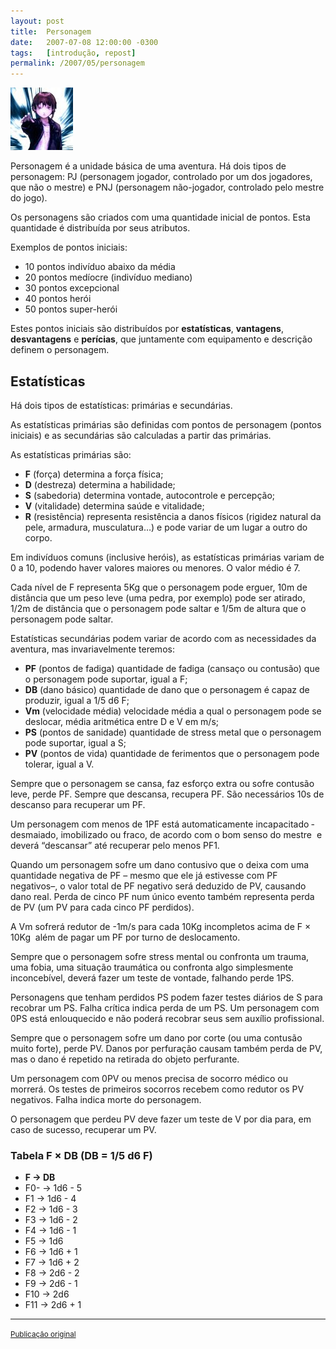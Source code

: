 ```yaml
---
layout: post
title:  Personagem
date:   2007-07-08 12:00:00 -0300
tags:   [introdução, repost]
permalink: /2007/05/personagem
---
```


<div class="float-right">
  <img src="/assets/images/lain.jpg" alt="Lain" />
</div>

Personagem é a unidade básica de uma aventura. Há dois tipos de personagem:
PJ (personagem jogador, controlado por um dos jogadores, que não o mestre) e PNJ
(personagem não-jogador, controlado pelo mestre do jogo).

Os personagens são criados com uma quantidade inicial de pontos. Esta quantidade
é distribuída por seus atributos.

Exemplos de pontos iniciais:

- 10 pontos indivíduo abaixo da média
- 20 pontos medíocre (indivíduo mediano)
- 30 pontos excepcional
- 40 pontos herói
- 50 pontos super-herói

Estes pontos iniciais são distribuídos por **estatísticas**, **vantagens**,
**desvantagens** e **perícias**, que juntamente com equipamento e descrição
definem o personagem.

## Estatísticas

Há dois tipos de estatísticas: primárias e secundárias.

As estatísticas primárias são definidas com pontos de personagem (pontos
iniciais) e as secundárias são calculadas a partir das primárias.

As estatísticas primárias são:

- **F** (força) determina a força física;
- **D** (destreza) determina a habilidade;
- **S** (sabedoria) determina vontade, autocontrole e percepção;
- **V** (vitalidade) determina saúde e vitalidade;
- **R** (resistência) representa resistência a danos físicos (rigidez natural da
  pele, armadura, musculatura…) e pode variar de um lugar a outro do corpo.


Em indivíduos comuns (inclusive heróis), as estatísticas primárias variam de 0 a
10, podendo haver valores maiores ou menores. O valor médio é 7.

Cada nível de F representa 5Kg que o personagem pode erguer, 10m de distância
que um peso leve (uma pedra, por exemplo) pode ser atirado, 1/2m de distância
que o personagem pode saltar e 1/5m de altura que o personagem pode saltar.

Estatísticas secundárias podem variar de acordo com as necessidades da aventura,
mas invariavelmente teremos:

- **PF** (pontos de fadiga) quantidade de fadiga (cansaço ou contusão) que o
  personagem pode suportar, igual a F;
- **DB** (dano básico) quantidade de dano que o personagem é capaz de produzir,
  igual a 1/5 d6 F;
- **Vm** (velocidade média) velocidade média a qual o personagem pode se
  deslocar, média aritmética entre D e V em m/s;
- **PS** (pontos de sanidade) quantidade de stress metal que o personagem pode
  suportar, igual a S;
- **PV** (pontos de vida) quantidade de ferimentos que o personagem pode
  tolerar, igual a V.

Sempre que o personagem se cansa, faz esforço extra ou sofre contusão leve,
perde PF. Sempre que descansa, recupera PF. São necessários 10s de descanso para
recuperar um PF.

Um personagem com menos de 1PF está automaticamente incapacitado ­ desmaiado,
imobilizado ou fraco, de acordo com o bom senso do mestre ­ e deverá “descansar”
até recuperar pelo menos PF1.

Quando um personagem sofre um dano contusivo que o deixa com uma quantidade
negativa de PF – mesmo que ele já estivesse com PF negativos–, o valor total de
PF negativo será deduzido de PV, causando dano real. Perda de cinco PF num único
evento também representa perda de PV (um PV para cada cinco PF perdidos).

A Vm sofrerá redutor de -1m/s para cada 10Kg incompletos acima de F × 10Kg ­ além
de pagar um PF por turno de deslocamento.

Sempre que o personagem sofre stress mental ou confronta um trauma, uma fobia,
uma situação traumática ou confronta algo simplesmente inconcebível, deverá
fazer um teste de vontade, falhando perde 1PS.

Personagens que tenham perdidos PS podem fazer testes diários de S para recobrar
um PS. Falha crítica indica perda de um PS. Um personagem com 0PS está
enlouquecido e não poderá recobrar seus sem auxílio profissional.

Sempre que o personagem sofre um dano por corte (ou uma contusão muito forte),
perde PV. Danos por perfuração causam também perda de PV, mas o dano é repetido
na retirada do objeto perfurante.

Um personagem com 0PV ou menos precisa de socorro médico ou morrerá. Os testes
de primeiros socorros recebem como redutor os PV negativos. Falha indica morte
do personagem.

O personagem que perdeu PV deve fazer um teste de V por dia para, em caso de
sucesso, recuperar um PV.

### Tabela F × DB (DB = 1/5 d6 F)

- **F → DB**
- F0- → 1d6 - 5
- F1 → 1d6 - 4
- F2 → 1d6 - 3
- F3 → 1d6 - 2
- F4 → 1d6 - 1
- F5 → 1d6
- F6 → 1d6 + 1
- F7 → 1d6 + 2
- F8 → 2d6 - 2
- F9 → 2d6 - 1
- F10 → 2d6
- F11 → 2d6 + 1

--------------------------------------------------------------------------------

<div class="text-right">
  <small>
    <a href="http://khondaj.blogspot.com/2007/07/personagem.html">
      Publicação original
    </a>
  </small>
</div>
